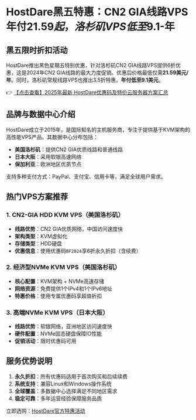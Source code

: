 # HostDare黑五特惠：CN2 GIA线路VPS年付$21.59起，洛杉矶VPS低至$9.1-年

## 黑五限时折扣活动

HostDare推出黑色星期五特别优惠，针对洛杉矶CN2 GIA线路VPS提供6折优惠，这是2024年CN2 GIA线路的最大力度促销。优惠后价格最低仅需**21.59美元/年**。同时，洛杉矶常规线路VPS也推出3.5折特惠，**年付低至9.1美元**。

👉 [【点击查看】2025年最新 HostDare优惠码及特价云服务器方案汇总](https://bit.ly/hostdare)

## 品牌与数据中心介绍

HostDare成立于2015年，是国际知名的主机服务商，专注于提供基于KVM架构的高性能VPS产品。其数据中心分布包括：

- **美国洛杉矶**：提供CN2 GIA优质线路和普通线路
- **日本大阪**：采用软银高速网络
- **保加利亚**：欧洲地区优质节点

支持多种支付方式：PayPal、支付宝、信用卡等，满足全球用户需求。

## 热门VPS方案推荐

### 1. CN2-GIA HDD KVM VPS（美国洛杉矶）
- **线路优势**：CN2 GIA优质网络，中国访问速度快
- **架构类型**：KVM虚拟化
- **存储类型**：HDD硬盘
- **优惠信息**：使用优惠码`BF2024`享6折永久折扣（含续费）

### 2. 经济型NVMe KVM VPS（美国洛杉矶）
- **核心配置**：KVM架构 + NVMe高速存储
- **网络资源**：免费提供1个IPv4和1个IPv6地址
- **特惠价格**：使用专属优惠码享超值折扣

### 3. 高端NVMe KVM VPS（日本大阪）
- **线路优势**：软银网络，亚洲地区访问速度快
- **硬件配置**：NVMe固态硬盘保障IO性能
- **促销活动**：限时优惠码可用

## 服务优势说明

1. **永久折扣**：所有优惠码适用于首次购买和后续续费
2. **系统支持**：兼容Linux和Windows操作系统
3. **全球覆盖**：多数据中心选择满足不同地区需求
4. **稳定可靠**：多年运营经验保障服务品质

立即选购：[HostDare官方特惠活动](https://bit.ly/hostdare)